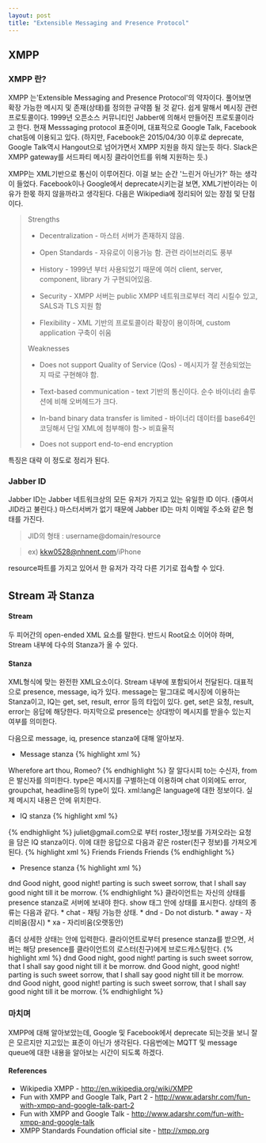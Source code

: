 ```yaml
---
layout: post
title: "Extensible Messaging and Presence Protocol"
---
```

## XMPP

### XMPP 란?
XMPP 는'Extensible Messaging and Presence Protocol'의 약자이다. 풀어보면 확장 가능한 메시지 및 존재(상태)를 정의한 규약쯤 될 것 같다. 쉽게 말해서 메시징 관련 프로토콜이다. 1999년 오픈소스 커뮤니티인 Jabber에 의해서 만들어진 프로토콜이라고 한다. 현재 Messsaging protocol 표준이며, 대표적으로 Google Talk, Facebook chat등에 이용되고 있다. (하지만, Facebook은 2015/04/30 이후로 deprecate, Google Talk역시 Hangout으로 넘어가면서 XMPP 지원을 하지 않는듯 하다. Slack은 XMPP gateway를 서드파티 메시징 클라이언트를 위해 지원하는 듯.)

XMPP는 XML기반으로 통신이 이루어진다. 이걸 보는 순간 '느린거 아닌가?' 하는 생각이 들었다. Facebook이나 Google에서 deprecate시키는걸 보면, XML기반이라는 이유가 한몫 하지 않을까라고 생각된다.
다음은 Wikipedia에 정리되어 있는 장점 및 단점이다.


> Strengths
>* Decentralization - 마스터 서버가 존재하지 않음.<br />
>
>* Open Standards - 자유로이 이용가능 함. 관련 라이브러리도 풍부<br />
>
>* History - 1999년 부터 사용되었기 때문에 여러 client, server, component, library 가 구현되어있음.<br />
>
>* Security - XMPP 서버는 public XMPP 네트워크로부터 격리 시킬수 있고, SALS과 TLS 지원 함<br />
>
>* Flexibility - XML 기반의 프로토콜이라 확장이 용이하며, custom application 구축이 쉬움<br />
>
> Weaknesses
> * Does not support Quality of Service (Qos) - 메시지가 잘 전송되었는지 따로 구현해야 함.<br />
>
> * Text-based communication - text 기반의 통신이다. 순수 바이너리 솔루션에 비해 오버헤드가 크다.<br />
>
> * In-band binary data transfer is limited - 바이너리 데이터를 base64인코딩해서 단일 XML에 첨부해야 함-> 비효율적<br />
>
> * Does not support end-to-end encryption<br />

특징은 대략 이 정도로 정리가 된다.

### Jabber ID
Jabber ID는 Jabber 네트워크상의 모든 유저가 가지고 있는 유일한 ID 이다. (줄여서 JID라고 불린다.) 마스터서버가 없기 때문에 Jabber ID는 마치 이메일 주소와 같은 형태를 가진다.
> JID의 형태 : username@domain/resource

> ex) kkw0528@nhnent.com/iPhone

resource파트를 가지고 있어서 한 유저가 각각 다른 기기로 접속할 수 있다.

## Stream 과 Stanza

#### Stream
두 피어간의 open-ended XML 요소를 말한다. 반드시 Root요소 이어야 하며, Stream 내부에 다수의 Stanza가 올 수 있다.
#### Stanza
XML형식에 맞는 완전한 XML요소이다. Stream 내부에 포함되어서 전달된다. 대표적으로 presence, message, iq가 있다. message는 말그대로 메시징에 이용하는 Stanza이고, IQ는 get, set, result, error 등의 타입이 있다. get, set은 요청, result, error는 응답에 해당한다. 마지막으로 presence는 상대방이 메시지를 받을수 있는지 여부를 의미한다.

다음으로 message, iq, presence stanza에 대해 알아보자.

* Message stanza
{% highlight xml %}
<message to="romeo@gmail.com" from="juliet@gmail.com" type="chat" xml:lang="en">
	<body>Wherefore art thou, Romeo?</body>
</message>
{% endhighlight %}
잘 알다시피 to는 수신자, from은 발신자를 의미한다. type은 메시지를 구별하는데 이용하며 chat 이외에도 error, groupchat, headline등의 type이 있다. xml:lang은 language에 대한 정보이다. 실제 메시지 내용은 <body></body> 안에 위치한다.

* IQ stanza
{% highlight xml %}
<iq from="juliet@gmail.com" type="get" id="roster_1">
	<query xmlns="jabber:iq:roster"/>
</iq>
{% endhighlight %}
juliet@gmail.com으로 부터 roster_1정보를 가져오라는 요청을 담은 IQ stanza이다.
이에 대한 응답으로 다음과 같은 roster(친구 정보)를 가져오게 된다.
{% highlight xml %}
<iq to="juliet@gmail.com" type="result" id="roster_1">
    <query xmlns="jabber:iq:roster">
        <item jid="romeo@gmail.com" name="Romeo" subscription="both">
            <group>Friends</group>
        </item>
        <item jid="mercutio@gmail.com" name="Mercutio" subscription="from">
            <group>Friends</group>
        </item>
        <item jid="benvolio@gmail.com" name="Benvolio" subscription="both">
            <group>Friends</group>
        </item>
    </query>
</iq>
{% endhighlight %}

* Presence stanza
{% highlight xml %}
<presence xml:lang="en"> 
    <show>dnd</show> 
    <status>Good night, good night! parting is such sweet sorrow, that I shall say good night till it be morrow.</status> 
</presence>
{% endhighlight %}
클라이언트는 자신의 상태를 presence stanza로 서버에 보내야 한다. show 태그 안에 상태를 표시한다. 상태의 종류는 다음과 같다.
  * chat - 채팅 가능한 상태.
  * dnd - Do not disturb.
  * away - 자리비움(잠시)
  * xa - 자리비움(오랫동안)
 
 좀더 상세한 상태는 <status></status>안에 입력한다.
클라이언트로부터 presence stanza를 받으면, 서버는 해당 presence를 클라이언트의 로스터(친구)에게 브로드캐스팅한다.
{% highlight xml %}
<presence from="romeo@gmail.com" to="juliet@gmail.com" xml:lang="en">
    <show>dnd</show>
    <status>Good night, good night! parting is such sweet sorrow, that I shall say good night till it be morrow.</status>
</presence>
<presence from="romeo@gmail.com" to="mercutio@gmail.com" xml:lang="en">
    <show>dnd</show>
    <status>Good night, good night! parting is such sweet sorrow, that I shall say good night till it be morrow.</status>
</presence>
<presence from="romeo@gmail.com" to="benvolio@gmail.com" xml:lang="en">
    <show>dnd</show>
    <status>Good night, good night! parting is such sweet sorrow, that I shall say good night till it be morrow.</status>
</presence>
{% endhighlight %}

### 마치며
XMPP에 대해 알아보았는데, Google 및 Facebook에서 deprecate 되는것을 보니 잘은 모르지만 지고있는 표준이 아닌가 생각된다. 다음번에는 MQTT 및 message queue에 대한 내용을 알아보는 시간이 되도록 하겠다.

#### References
* Wikipedia XMPP - http://en.wikipedia.org/wiki/XMPP
* Fun with XMPP and Google Talk, Part 2 - http://www.adarshr.com/fun-with-xmpp-and-google-talk-part-2
* Fun with XMPP and Google Talk - http://www.adarshr.com/fun-with-xmpp-and-google-talk
* XMPP Standards Foundation official site - http://xmpp.org